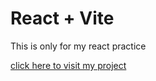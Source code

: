 # React + Vite

<p>This is only for my react practice </p>
<p> <a href="https://omchy34.github.io/React-BGchanger/"> click here to visit my project</a> </p>
 
 
